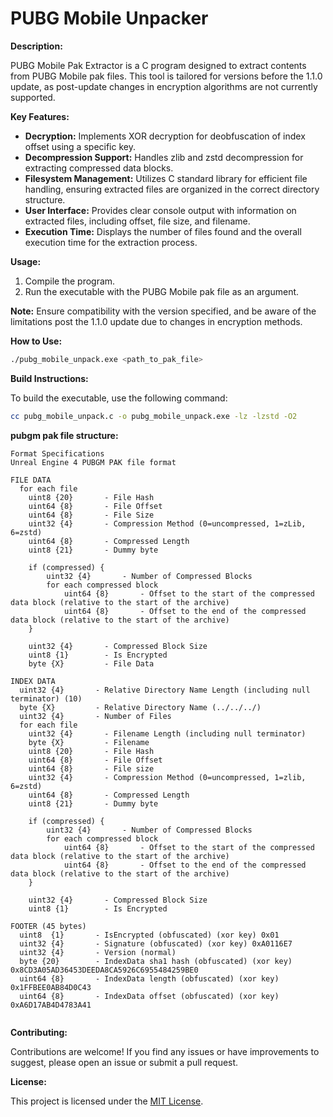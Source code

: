 # PUBG Mobile Unpacker

**Description:**

PUBG Mobile Pak Extractor is a C program designed to extract contents from PUBG Mobile pak files. This tool is tailored for versions before the 1.1.0 update, as post-update changes in encryption algorithms are not currently supported.

 **Key Features:**

- **Decryption:** Implements XOR decryption for deobfuscation of index offset using a specific key.
- **Decompression Support:** Handles zlib and zstd decompression for extracting compressed data blocks.
- **Filesystem Management:** Utilizes C standard library for efficient file handling, ensuring extracted files are organized in the correct directory structure.
- **User Interface:** Provides clear console output with information on extracted files, including offset, file size, and filename.
- **Execution Time:** Displays the number of files found and the overall execution time for the extraction process.

**Usage:**

1. Compile the program.
2. Run the executable with the PUBG Mobile pak file as an argument.

**Note:**
Ensure compatibility with the version specified, and be aware of the limitations post the 1.1.0 update due to changes in encryption methods.

**How to Use:**

```bash
./pubg_mobile_unpack.exe <path_to_pak_file>
```

**Build Instructions:**

To build the executable, use the following command:

```bash
cc pubg_mobile_unpack.c -o pubg_mobile_unpack.exe -lz -lzstd -O2
```


**pubgm pak file structure:**

```
Format Specifications
Unreal Engine 4 PUBGM PAK file format

FILE DATA
  for each file
    uint8 {20}       - File Hash
    uint64 {8}       - File Offset
    uint64 {8}       - File Size
    uint32 {4}       - Compression Method (0=uncompressed, 1=zLib, 6=zstd)
    uint64 {8}       - Compressed Length
    uint8 {21}       - Dummy byte

    if (compressed) {
        uint32 {4}       - Number of Compressed Blocks
        for each compressed block
            uint64 {8}       - Offset to the start of the compressed data block (relative to the start of the archive)
            uint64 {8}       - Offset to the end of the compressed data block (relative to the start of the archive)
    }
    
    uint32 {4}       - Compressed Block Size
    uint8 {1}        - Is Encrypted
    byte {X}         - File Data
    
INDEX DATA
  uint32 {4}       - Relative Directory Name Length (including null terminator) (10)
  byte {X}         - Relative Directory Name (../../../)
  uint32 {4}       - Number of Files
  for each file
    uint32 {4}       - Filename Length (including null terminator)
    byte {X}         - Filename
    uint8 {20}       - File Hash
    uint64 {8}       - File Offset
    uint64 {8}       - File size
    uint32 {4}       - Compression Method (0=uncompressed, 1=zlib, 6=zstd)
    uint64 {8}       - Compressed Length 
    uint8 {21}       - Dummy byte
    
    if (compressed) {
        uint32 {4}       - Number of Compressed Blocks
        for each compressed block
            uint64 {8}       - Offset to the start of the compressed data block (relative to the start of the archive)
            uint64 {8}       - Offset to the end of the compressed data block (relative to the start of the archive)
    }
    
    uint32 {4}       - Compressed Block Size
    uint8 {1}        - Is Encrypted

FOOTER (45 bytes)
  uint8  {1}       - IsEncrypted (obfuscated) (xor key) 0x01
  uint32 {4}       - Signature (obfuscated) (xor key) 0xA0116E7
  uint32 {4}       - Version (normal)
  byte {20}        - IndexData sha1 hash (obfuscated) (xor key) 0x8CD3A05AD36453DEEDA8CA5926C6955484259BE0
  uint64 {8}       - IndexData length (obfuscated) (xor key) 0x1FFBEE0AB84D0C43
  uint64 {8}       - IndexData offset (obfuscated) (xor key) 0xA6D17AB4D4783A41
  
```


**Contributing:**

Contributions are welcome! If you find any issues or have improvements to suggest, please open an issue or submit a pull request.

**License:**

This project is licensed under the [MIT License](LICENSE).
